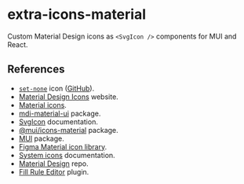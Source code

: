 # extra-icons-material

Custom Material Design icons as `<SvgIcon />` components for MUI and React.

## References

- [`set-none`](https://materialdesignicons.com/icon/set-none) icon ([GitHub](https://github.com/Templarian/MaterialDesign/blob/master/svg/set-none.svg)).
- [Material Design Icons](https://materialdesignicons.com/) website.
- [Material icons](https://fonts.google.com/icons).
- [mdi-material-ui](https://github.com/TeamWertarbyte/mdi-material-ui) package.
- [SvgIcon](https://mui.com/components/icons/#svgicon) documentation.
- [@mui/icons-material](https://mui.com/components/material-icons/) package.
- [MUI](https://github.com/mui-org/material-ui) package.
- [Figma Material icon library](https://www.figma.com/community/file/1014241558898418245).
- [System icons](https://material.io/design/iconography/system-icons.html) documentation.
- [Material Design](https://github.com/Templarian/MaterialDesign) repo.
- [Fill Rule Editor](https://www.figma.com/community/plugin/771155994770327940/Fill-Rule-Editor) plugin.
